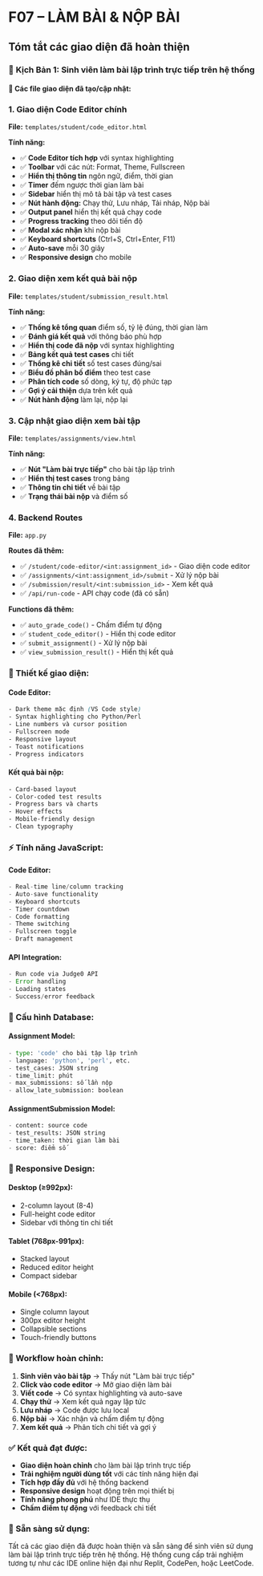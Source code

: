 # F07 – LÀM BÀI & NỘP BÀI
## Tóm tắt các giao diện đã hoàn thiện

### 🎯 **Kịch Bản 1: Sinh viên làm bài lập trình trực tiếp trên hệ thống**

#### **📁 Các file giao diện đã tạo/cập nhật:**

### **1. Giao diện Code Editor chính**
**File:** `templates/student/code_editor.html`

**Tính năng:**
- ✅ **Code Editor tích hợp** với syntax highlighting
- ✅ **Toolbar** với các nút: Format, Theme, Fullscreen
- ✅ **Hiển thị thông tin** ngôn ngữ, điểm, thời gian
- ✅ **Timer** đếm ngược thời gian làm bài
- ✅ **Sidebar** hiển thị mô tả bài tập và test cases
- ✅ **Nút hành động:** Chạy thử, Lưu nháp, Tải nháp, Nộp bài
- ✅ **Output panel** hiển thị kết quả chạy code
- ✅ **Progress tracking** theo dõi tiến độ
- ✅ **Modal xác nhận** khi nộp bài
- ✅ **Keyboard shortcuts** (Ctrl+S, Ctrl+Enter, F11)
- ✅ **Auto-save** mỗi 30 giây
- ✅ **Responsive design** cho mobile

### **2. Giao diện xem kết quả bài nộp**
**File:** `templates/student/submission_result.html`

**Tính năng:**
- ✅ **Thống kê tổng quan** điểm số, tỷ lệ đúng, thời gian làm
- ✅ **Đánh giá kết quả** với thông báo phù hợp
- ✅ **Hiển thị code đã nộp** với syntax highlighting
- ✅ **Bảng kết quả test cases** chi tiết
- ✅ **Thống kê chi tiết** số test cases đúng/sai
- ✅ **Biểu đồ phân bố điểm** theo test case
- ✅ **Phân tích code** số dòng, ký tự, độ phức tạp
- ✅ **Gợi ý cải thiện** dựa trên kết quả
- ✅ **Nút hành động** làm lại, nộp lại

### **3. Cập nhật giao diện xem bài tập**
**File:** `templates/assignments/view.html`

**Tính năng:**
- ✅ **Nút "Làm bài trực tiếp"** cho bài tập lập trình
- ✅ **Hiển thị test cases** trong bảng
- ✅ **Thông tin chi tiết** về bài tập
- ✅ **Trạng thái bài nộp** và điểm số

### **4. Backend Routes**
**File:** `app.py`

**Routes đã thêm:**
- ✅ `/student/code-editor/<int:assignment_id>` - Giao diện code editor
- ✅ `/assignments/<int:assignment_id>/submit` - Xử lý nộp bài
- ✅ `/submission/result/<int:submission_id>` - Xem kết quả
- ✅ `/api/run-code` - API chạy code (đã có sẵn)

**Functions đã thêm:**
- ✅ `auto_grade_code()` - Chấm điểm tự động
- ✅ `student_code_editor()` - Hiển thị code editor
- ✅ `submit_assignment()` - Xử lý nộp bài
- ✅ `view_submission_result()` - Hiển thị kết quả

### **🎨 Thiết kế giao diện:**

#### **Code Editor:**
```css
- Dark theme mặc định (VS Code style)
- Syntax highlighting cho Python/Perl
- Line numbers và cursor position
- Fullscreen mode
- Responsive layout
- Toast notifications
- Progress indicators
```

#### **Kết quả bài nộp:**
```css
- Card-based layout
- Color-coded test results
- Progress bars và charts
- Hover effects
- Mobile-friendly design
- Clean typography
```

### **⚡ Tính năng JavaScript:**

#### **Code Editor:**
```javascript
- Real-time line/column tracking
- Auto-save functionality
- Keyboard shortcuts
- Timer countdown
- Code formatting
- Theme switching
- Fullscreen toggle
- Draft management
```

#### **API Integration:**
```javascript
- Run code via Judge0 API
- Error handling
- Loading states
- Success/error feedback
```

### **🔧 Cấu hình Database:**

#### **Assignment Model:**
```python
- type: 'code' cho bài tập lập trình
- language: 'python', 'perl', etc.
- test_cases: JSON string
- time_limit: phút
- max_submissions: số lần nộp
- allow_late_submission: boolean
```

#### **AssignmentSubmission Model:**
```python
- content: source code
- test_results: JSON string
- time_taken: thời gian làm bài
- score: điểm số
```

### **📱 Responsive Design:**

#### **Desktop (≥992px):**
- 2-column layout (8-4)
- Full-height code editor
- Sidebar với thông tin chi tiết

#### **Tablet (768px-991px):**
- Stacked layout
- Reduced editor height
- Compact sidebar

#### **Mobile (<768px):**
- Single column layout
- 300px editor height
- Collapsible sections
- Touch-friendly buttons

### **🎯 Workflow hoàn chỉnh:**

1. **Sinh viên vào bài tập** → Thấy nút "Làm bài trực tiếp"
2. **Click vào code editor** → Mở giao diện làm bài
3. **Viết code** → Có syntax highlighting và auto-save
4. **Chạy thử** → Xem kết quả ngay lập tức
5. **Lưu nháp** → Code được lưu local
6. **Nộp bài** → Xác nhận và chấm điểm tự động
7. **Xem kết quả** → Phân tích chi tiết và gợi ý

### **✅ Kết quả đạt được:**

- **Giao diện hoàn chỉnh** cho làm bài lập trình trực tiếp
- **Trải nghiệm người dùng tốt** với các tính năng hiện đại
- **Tích hợp đầy đủ** với hệ thống backend
- **Responsive design** hoạt động trên mọi thiết bị
- **Tính năng phong phú** như IDE thực thụ
- **Chấm điểm tự động** với feedback chi tiết

### **🚀 Sẵn sàng sử dụng:**

Tất cả các giao diện đã được hoàn thiện và sẵn sàng để sinh viên sử dụng làm bài lập trình trực tiếp trên hệ thống. Hệ thống cung cấp trải nghiệm tương tự như các IDE online hiện đại như Replit, CodePen, hoặc LeetCode. 